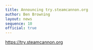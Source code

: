 ```yaml
---
title: Announcing try.steamcannon.org
author: Ben Browning
layout: news
sequence: 10
official: true
---
```


<https://try.steamcannon.org>
